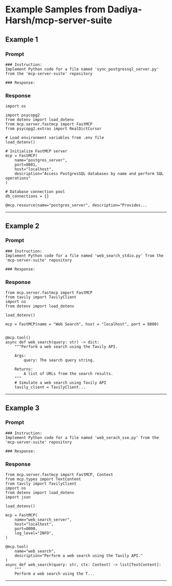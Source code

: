 # Example Samples from Dadiya-Harsh/mcp-server-suite

## Example 1

### Prompt

```
### Instruction:
Implement Python code for a file named 'sync_postgressql_server.py' from the 'mcp-server-suite' repository

### Response:
```

### Response

```
import os

import psycopg2
from dotenv import load_dotenv
from mcp.server.fastmcp import FastMCP
from psycopg2.extras import RealDictCursor

# Load environment variables from .env file
load_dotenv()

# Initialize FastMCP server
mcp = FastMCP(
    name="postgres_server",
    port=8001,
    host="localhost",
    description="Access PostgresSQL databases by name and perform SQL operations"
)

# Database connection pool
db_connections = {}

@mcp.resource(name="postgres_server", description="Provides...
```

--------------------------------------------------------------------------------

## Example 2

### Prompt

```
### Instruction:
Implement Python code for a file named 'web_search_stdio.py' from the 'mcp-server-suite' repository

### Response:
```

### Response

```
from mcp.server.fastmcp import FastMCP
from tavily import TavilyClient
import os
from dotenv import load_dotenv

load_dotenv()

mcp = FastMCP(name = "Web Search", host = "localhost", port = 8000)


@mcp.tool()
async def web_search(query: str) -> dict:
    """Perform a web search using the Tavily API.

    Args:
        query: The search query string.

    Returns:
        A list of URLs from the search results.
    """
    # Simulate a web search using Tavily API
    tavily_client = TavilyClient...
```

--------------------------------------------------------------------------------

## Example 3

### Prompt

```
### Instruction:
Implement Python code for a file named 'web_serach_sse.py' from the 'mcp-server-suite' repository

### Response:
```

### Response

```
from mcp.server.fastmcp import FastMCP, Context
from mcp.types import TextContent
from tavily import TavilyClient
import os
from dotenv import load_dotenv
import json

load_dotenv()

mcp = FastMCP(
    name="web_search_server",
    host="localhost",
    port=8000,
    log_level="INFO",
)

@mcp.tool(
    name="web_search",
    description="Perform a web search using the Tavily API."
)
async def web_search(query: str, ctx: Context) -> list[TextContent]:
    """
    Perform a web search using the T...
```

--------------------------------------------------------------------------------

